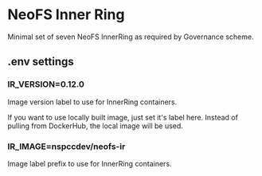 # NeoFS Inner Ring

Minimal set of seven NeoFS InnerRing as required by Governance scheme.

## .env settings

### IR_VERSION=0.12.0

Image version label to use for InnerRing containers.

If you want to use locally built image, just set it's label here. Instead of
pulling from DockerHub, the local image will be used.

### IR_IMAGE=nspccdev/neofs-ir

Image label prefix to use for InnerRing containers.
